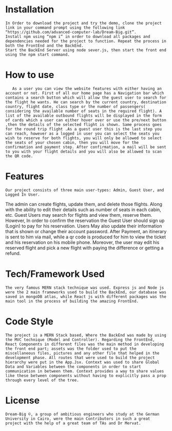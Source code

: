# Installation
	In Order to download the project and try the demo, clone the project link in your command prompt using the following link “https://github.com/advanced-computer-lab/Dream-Big.git”.
	Install npm using “npm i” in order to download all packages and dependencies needed for the project to function. Repeat the process in both the FrontEnd and the BackEnd.
	Start the BackEnd Server using node sever.js, then start the front end using the npm start command.

# How to use 
       As a user you can view the website features with either having an account or not. First of all our home page has a Navigation bar which contains a search button which will allow the guest user to search for the flight he wants. He can search by the current country, destination country, flight date, class type or the number of passengers( considering the available number of seats in the required flight). A list of the available outbound flights will be displayed in the form of cards which a user can either hover over or use the pre/next button ,then the details of the selected flight is shown. Same process goes for the round trip flight .As a guest user this is the last step you can reach, however as a logged in user you can select the seats you wish to reserve for both flights, you will only be allowed to select the seats of your chosen cabin, then you will move for the confirmation and payment step. After confirmation, a mail will be sent to you with your flight details and you will also be allowed to scan the QR code.

# Features
	Our project consists of three main user-types: Admin, Guest User, and Logged In User. 
The admin can create flights, update them, and delete those flights. Along with the ability to edit their details such as number of seats in each cabin, etc. 
 	Guest Users may search for flights and view them, reserve them. However, In order to confirm the reservation the Guest User should sign up (Login) to pay for his reservation. 
Users May also update their information that is shown or change their account password. After Payment, an itinerary is sent to him via mail, while a qr code is produced for him to view the ticket and his reservation on his mobile phone. Moreover, the user may edit his reserved flight and pick a new flight with paying the difference or getting a refund. 

# Tech/Framework Used
	The very famous MERN stack technique was used. Express js and Node js were the 2 main frameworks used to build the BackEnd, our database was saved in mongoDB atlas, while React js with different packages was the main tool in the process of building the amazing FrontEnd.

# Code Style
	The project is a MERN Stack based, Where the BackEnd was made by using the MVC technique (Model and Controller). Regarding the FrontEnd, React Components in different files was the main method in developing the front end part; assets was the folder used to put the miscellaneous files, pictures and any other file that helped in the development phase. All routes that were used to build the project hierarchy were put in the App.Jsx. Context was used to share Global Data and Variables between the components in order to start communication in between them. Context provides a way to share values like these between components without having to explicitly pass a prop through every level of the tree. 

# License
	Dream-Big ©, a group of ambitious engineers who study at the German University in Cairo, were the main Contributors in such a great project with the help of a great team of TAs and Dr Mervat.  

